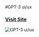 #GPT-3 ui/ux
### [Visit Site](https://gpt3-uxui.vercel.app/)

![GPT-3 ui/ux](https://ibb.co/18DwPqS)

